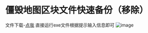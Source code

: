 # 僵毁地图区块文件快速备份（移除）
文件下载-[点我](https://github.com/aveOuO/video-resource/releases/download/0.0.3/reader.exe)
直接运行exe文件根据提示输入信息即可
![image](https://github.com/user-attachments/assets/e2c39c5b-59cf-45fe-89b8-67d4d6da0d1f)
